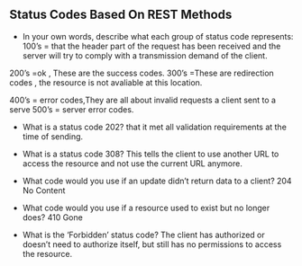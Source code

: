 ## Status Codes Based On REST Methods

- In your own words, describe what each group of status code represents:
100’s = that the header part of the request has been received and the server will try to comply with a transmission demand of the client.

200’s =ok , These are the success codes. 
300’s =These are redirection codes , the resource is not avaliable at this location.

400’s = error codes,They are all about invalid requests a client sent to a serve
500’s = server error codes. 


- What is a status code 202?
that it met all validation requirements at the time of sending.


- What is a status code 308?
This tells the client to use another URL to access the resource and not use the current URL anymore.

- What code would you use if an update didn’t return data to a client?
204 No Content 

- What code would you use if a resource used to exist but no longer does?
410 Gone

- What is the ‘Forbidden’ status code?
The client has authorized or doesn’t need to authorize itself, but still has no permissions to access the resource.